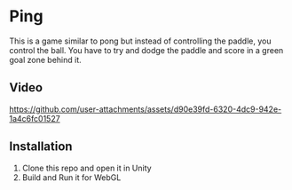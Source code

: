 # Ping
This is a game similar to pong but instead of controlling the paddle, you control the ball. You have to try and dodge the paddle and score in a green goal zone behind it.
## Video
https://github.com/user-attachments/assets/d90e39fd-6320-4dc9-942e-1a4c6fc01527

## Installation
1. Clone this repo and open it in Unity
2. Build and Run it for WebGL

